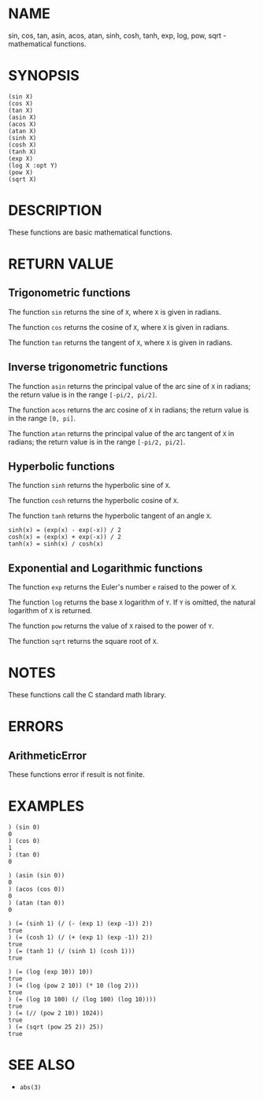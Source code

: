 # NAME
sin, cos, tan, asin, acos, atan, sinh, cosh, tanh, exp, log, pow, sqrt - mathematical functions.

# SYNOPSIS

    (sin X)
    (cos X)
    (tan X)
    (asin X)
    (acos X)
    (atan X)
    (sinh X)
    (cosh X)
    (tanh X)
    (exp X)
    (log X :opt Y)
    (pow X)
    (sqrt X)

# DESCRIPTION
These functions are basic mathematical functions.

# RETURN VALUE
## Trigonometric functions
The function `sin` returns the sine of `X`, where `X` is given in radians.

The function `cos` returns the cosine of `X`, where `X` is given in radians.

The function `tan` returns the tangent of `X`, where `X` is given in radians.

## Inverse trigonometric functions
The function `asin` returns the principal value of the arc sine of `X` in radians; the return value is in the range `[-pi/2, pi/2]`.

The function `acos` returns the arc cosine of `X` in radians; the return value is in the range `[0, pi]`.

The function `atan` returns the principal value of the arc tangent of `X` in radians; the return value is in the range `[-pi/2, pi/2]`.

## Hyperbolic functions
The function `sinh` returns the hyperbolic sine of `X`.

The function `cosh` returns the hyperbolic cosine of `X`.

The function `tanh` returns the hyperbolic tangent of an angle `X`.

    sinh(x) = (exp(x) - exp(-x)) / 2
    cosh(x) = (exp(x) + exp(-x)) / 2
    tanh(x) = sinh(x) / cosh(x)

## Exponential and Logarithmic functions
The function `exp` returns the Euler's number `e` raised to the power of `X`.

The function `log` returns the base `X` logarithm of `Y`. If `Y` is omitted, the natural logarithm of `X` is returned.

The function `pow` returns the value of `X` raised to the power of `Y`.

The function `sqrt` returns  the square root of `X`.

# NOTES
These functions call the C standard math library.

# ERRORS
## ArithmeticError
These functions error if result is not finite.

# EXAMPLES

    ) (sin 0)
    0
    ) (cos 0)
    1
    ) (tan 0)
    0

    ) (asin (sin 0))
    0
    ) (acos (cos 0))
    0
    ) (atan (tan 0))
    0

    ) (= (sinh 1) (/ (- (exp 1) (exp -1)) 2))
    true
    ) (= (cosh 1) (/ (+ (exp 1) (exp -1)) 2))
    true
    ) (= (tanh 1) (/ (sinh 1) (cosh 1)))
    true

    ) (= (log (exp 10)) 10))
    true
    ) (= (log (pow 2 10)) (* 10 (log 2)))
    true
    ) (= (log 10 100) (/ (log 100) (log 10))))
    true
    ) (= (// (pow 2 10)) 1024))
    true
    ) (= (sqrt (pow 25 2)) 25))
    true

# SEE ALSO
- `abs(3)`
